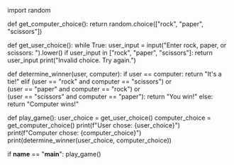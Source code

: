 import random

def get_computer_choice():
    return random.choice(["rock", "paper", "scissors"])

def get_user_choice():
    while True:
        user_input = input("Enter rock, paper, or scissors: ").lower()
        if user_input in ["rock", "paper", "scissors"]:
            return user_input
        print("Invalid choice. Try again.")

def determine_winner(user, computer):
    if user == computer:
        return "It's a tie!"
    elif (user == "rock" and computer == "scissors") or \
         (user == "paper" and computer == "rock") or \
         (user == "scissors" and computer == "paper"):
        return "You win!"
    else:
        return "Computer wins!"

def play_game():
    user_choice = get_user_choice()
    computer_choice = get_computer_choice()
    print(f"User chose: {user_choice}")
    print(f"Computer chose: {computer_choice}")
    print(determine_winner(user_choice, computer_choice))

if __name__ == "__main__":
    play_game()
